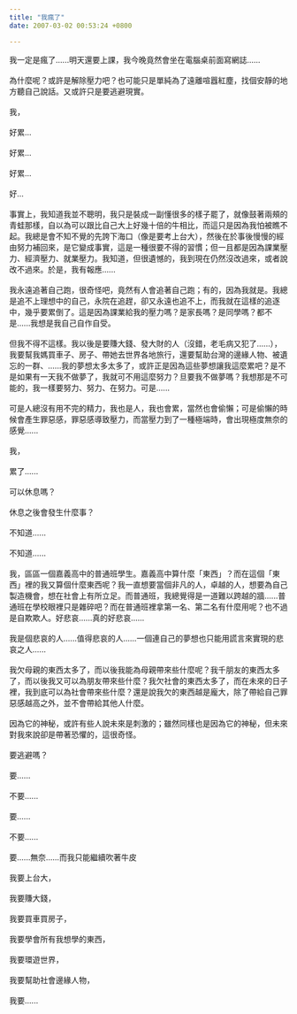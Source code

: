 ```yaml
---
title: "我瘋了"
date: 2007-03-02 00:53:24 +0800

---
```

我一定是瘋了......明天還要上課，我今晚竟然會坐在電腦桌前面寫網誌......<br /><br />為什麼呢？或許是解除壓力吧？也可能只是單純為了遠離喧囂紅塵，找個安靜的地方聽自己說話。又或許只是要逃避現實。<br /><br />我，<br /><br />好累...<br /><br />好累...<br /><br />好累...<br /><br />好...<br /><br />事實上，我知道我並不聰明，我只是裝成一副懂很多的樣子罷了，就像鼓著兩頰的青蛙那樣，自以為可以跟比自己大上好幾十倍的牛相比，而這只是因為我怕被瞧不起。我總是會不知不覺的先誇下海口（像是要考上台大），然後在於事後慢慢的經由努力補回來，是它變成事實，這是一種很要不得的習慣；但一且都是因為課業壓力、經濟壓力、就業壓力。我知道，但很遺憾的，我到現在仍然沒改過來，或者說改不過來。於是，我有報應......<br /><br />我永遠追著自己跑，很奇怪吧，竟然有人會追著自己跑；有的，因為我就是。我總是追不上理想中的自己，永院在追趕，卻又永遠也追不上，而我就在這樣的追逐中，幾乎要累倒了。這是因為課業給我的壓力嗎？是家長嗎？是同學嗎？都不是......我想是我自己自作自受。<br /><br />但我不得不這樣。我以後是要賺大錢、發大財的人（沒錯，老毛病又犯了......），我要幫我媽買車子、房子、帶她去世界各地旅行，還要幫助台灣的邊緣人物、被遺忘的一群、......我的夢想太多太多了，或許正是因為這些夢想讓我這麼累吧？是不是如果有一天我不做夢了，我就可不用這麼努力？旦要我不做夢嗎？我想那是不可能的，我一樣要努力、努力、在努力。可是......<br /><br />可是人總沒有用不完的精力，我也是人，我也會累，當然也會偷懶；可是偷懶的時候會產生罪惡感，罪惡感導致壓力，而當壓力到了一種極端時，會出現極度無奈的感覺......<br /><br />我，<br /><br />累了......<br /><br />可以休息嗎？<br /><br />休息之後會發生什麼事？<br /><br />不知道......<br /><br />不知道......<br /><br />我，區區一個嘉義高中的普通班學生。嘉義高中算什麼「東西」？而在這個「東西」裡的我又算個什麼東西呢？我一直想要當個非凡的人，卓越的人，想要為自己製造機會，想在社會上有所立足。而普通班，我總覺得是一道難以跨越的牆......普通班在學校眼裡只是雜碎吧？而在普通班裡拿第一名、第二名有什麼用呢？也不過是自欺欺人。好悲哀......真的好悲哀......<br /><br />我是個悲哀的人......值得悲哀的人......一個連自己的夢想也只能用謊言來實現的悲哀之人......<br /><br />我欠母親的東西太多了，而以後我能為母親帶來些什麼呢？我千朋友的東西太多了，而以後我又可以為朋友帶來些什麼？我欠社會的東西太多了，而在未來的日子裡，我到底可以為社會帶來些什麼？還是說我欠的東西越是龐大，除了帶給自己罪惡感越高之外，並不會帶給其他人什麼。<br /><br />因為它的神秘，或許有些人說未來是刺激的；雖然同樣也是因為它的神秘，但未來對我來說卻是帶著恐懼的，這很奇怪。<br /><br />要逃避嗎？<br /><br />要......<br /><br />不要......<br /><br />要......<br /><br />不要......<br /><br />要......無奈......而我只能繼續吹著牛皮<br /><br />我要上台大，<br /><br />我要賺大錢，<br /><br />我要買車買房子，<br /><br />我要學會所有我想學的東西，<br /><br />我要環遊世界，<br /><br />我要幫助社會邊緣人物，<br /><br />我要......<br />
